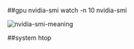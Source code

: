 ##gpu
nvidia-smi
watch -n 10 nvidia-smi



![nvidia-smi-meaning](..\img\nvidia-smi-meaning.jpg)

##system
htop